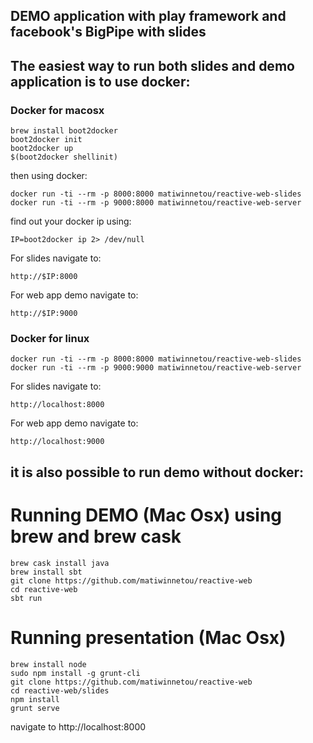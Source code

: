 ## DEMO application with play framework and facebook's BigPipe with slides

## The easiest way to run both slides and demo application is to use docker:

### Docker for macosx
```
brew install boot2docker
boot2docker init
boot2docker up
$(boot2docker shellinit)
```
then using docker:
```
docker run -ti --rm -p 8000:8000 matiwinnetou/reactive-web-slides
docker run -ti --rm -p 9000:8000 matiwinnetou/reactive-web-server
```

find out your docker ip using:
```
IP=boot2docker ip 2> /dev/null
```
For slides navigate to:
```
http://$IP:8000
```
For web app demo navigate to:
```
http://$IP:9000
```

### Docker for linux
```
docker run -ti --rm -p 8000:8000 matiwinnetou/reactive-web-slides
docker run -ti --rm -p 9000:9000 matiwinnetou/reactive-web-server
```

For slides navigate to:
```
http://localhost:8000
```
For web app demo navigate to:
```
http://localhost:9000
```

## it is also possible to run demo without docker:

# Running DEMO  (Mac Osx) using brew and brew cask
```
brew cask install java
brew install sbt
git clone https://github.com/matiwinnetou/reactive-web
cd reactive-web
sbt run
```

# Running presentation (Mac Osx)
```
brew install node
sudo npm install -g grunt-cli
git clone https://github.com/matiwinnetou/reactive-web
cd reactive-web/slides
npm install
grunt serve
```
navigate to http://localhost:8000
